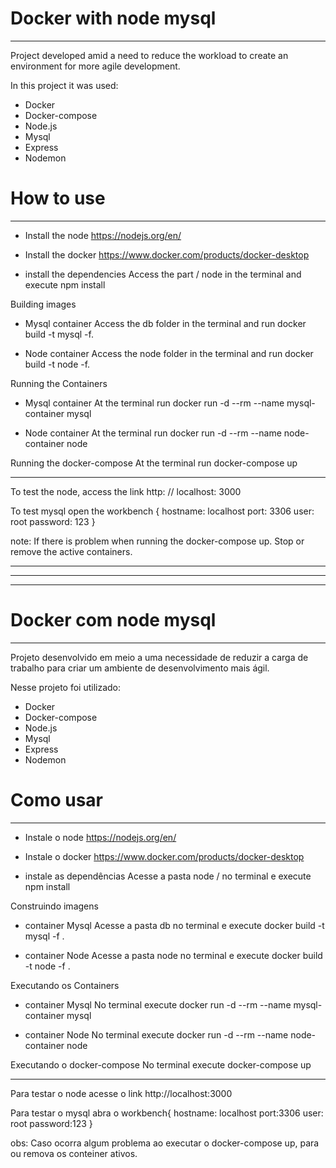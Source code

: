 # Docker with node mysql
________________________________________________________________________________________________________________________________________________________________

Project developed amid a need to reduce the workload to create an environment for
more agile development.

In this project it was used:
* Docker
* Docker-compose
* Node.js
* Mysql
* Express
* Nodemon

# How to use
________________________________________________________________________________________________________________________________________________________________

* Install the node
https://nodejs.org/en/


* Install the docker
https://www.docker.com/products/docker-desktop

* install the dependencies
Access the part / node in the terminal and execute
npm install

Building images

* Mysql container
Access the db folder in the terminal and run
docker build -t mysql -f.

* Node container
Access the node folder in the terminal and run
docker build -t node -f.

Running the Containers

* Mysql container
At the terminal run
docker run -d --rm --name mysql-container mysql

* Node container
At the terminal run
docker run -d --rm --name node-container node


Running the docker-compose
At the terminal run
docker-compose up

________________________________________________________________________________________________________________________________________________________________

To test the node, access the link http: // localhost: 3000

To test mysql open the workbench {
hostname: localhost
port: 3306
user: root
password: 123
}

note: If there is  problem when running the docker-compose up.
Stop or remove the active containers.



________________________________________________________________________________________________________________________________
________________________________________________________________________________________________________________________________
________________________________________________________________________________________________________________________________




        

# Docker com node mysql
________________________________________________________________________________________________________________________________

Projeto desenvolvido em meio a uma necessidade de reduzir a carga de trabalho para criar um ambiente de desenvolvimento mais ágil.

Nesse projeto foi utilizado:
* Docker
* Docker-compose
* Node.js
* Mysql
* Express
* Nodemon

# Como usar
________________________________________________________________________________________________________________________________

* Instale o node
        https://nodejs.org/en/


* Instale o docker
        https://www.docker.com/products/docker-desktop

* instale as dependências
        Acesse a pasta node / no terminal e execute
            npm install

Construindo imagens

* container Mysql
        Acesse a pasta db no terminal e execute
            docker build -t mysql -f .

* container Node
        Acesse a pasta node no terminal e execute
            docker build -t node -f .

Executando os Containers

 * container Mysql
        No terminal execute
          docker run -d --rm --name mysql-container mysql

 * container Node
        No terminal execute
            docker run -d --rm --name node-container node


Executando o docker-compose
        No terminal execute
            docker-compose up

________________________________________________________________________________________________________________________________

Para testar o node acesse o link http://localhost:3000

Para testar o mysql abra o workbench{
    hostname: localhost
    port:3306
    user: root
    password:123
}

obs: Caso ocorra algum problema ao executar o docker-compose up, para ou remova os conteiner ativos.
